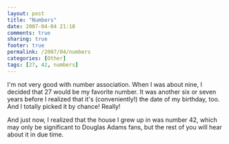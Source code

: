 ```yaml
---
layout: post
title: "Numbers"
date: 2007-04-04 21:18
comments: true
sharing: true
footer: true
permalink: /2007/04/numbers
categories: [Other]
tags: [27, 42, numbers]
---
```

I'm not very good with number association.  When I was about nine, I decided that 27 would be my favorite number.  It was another six or seven years before I realized that it's (conveniently!) the date of my birthday, too.  And I totally picked it by chance!  Really!

And just now, I realized that the house I grew up in was number 42, which may only be significant to Douglas Adams fans, but the rest of you will hear about it in due time.
